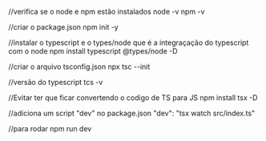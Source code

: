 //verifica se o node e npm estão instalados
node -v
npm -v

//criar o package.json
npm init -y

//instalar o typescript e o types/node que é a integraçação do typescript com o node
npm install typescript @types/node -D



//criar o arquivo tsconfig.json
npx tsc --init

//versão do typescript
tcs -v

//Evitar ter que ficar convertendo o codigo de TS para JS
npm install tsx -D

//adiciona um script "dev" no package.json
    "dev": "tsx watch src/index.ts"
    
//para rodar
npm run dev